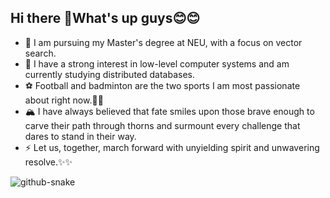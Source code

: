 ## Hi there 👋What's up guys😊😊
- 🔭 I am pursuing my Master's degree at NEU, with a focus on vector search.
- 🥰 I have a strong interest in low-level computer systems and am currently studying distributed databases.
- ⚽ Football and badminton are the two sports I am most passionate about right now.🏸🏸
- 🏔️ I have always believed that fate smiles upon those brave enough to carve their path through thorns and surmount every challenge that dares to stand in their way.
- ⚡ Let us, together, march forward with unyielding spirit and unwavering resolve.✨✨

<picture>
  <source media="(prefers-color-scheme: dark)" srcset="github-snake-dark.svg" />
  <source media="(prefers-color-scheme: light)" srcset="github-snake.svg" />
  <img alt="github-snake" src="github-snake.svg" />
</picture>
<!--
**SnowLegend-star/SnowLegend-star** is a ✨ _special_ ✨ repository because its `README.md` (this file) appears on your GitHub profile.

Here are some ideas to get you started:

- 🔭 I’m currently working on ...
- 🌱 I’m currently learning ...
- 👯 I’m looking to collaborate on ...
- 🤔 I’m looking for help with ...
- 💬 Ask me about ...
- 📫 How to reach me: ...
- 😄 Pronouns: ...
- ⚡ Fun fact: ...
-->
